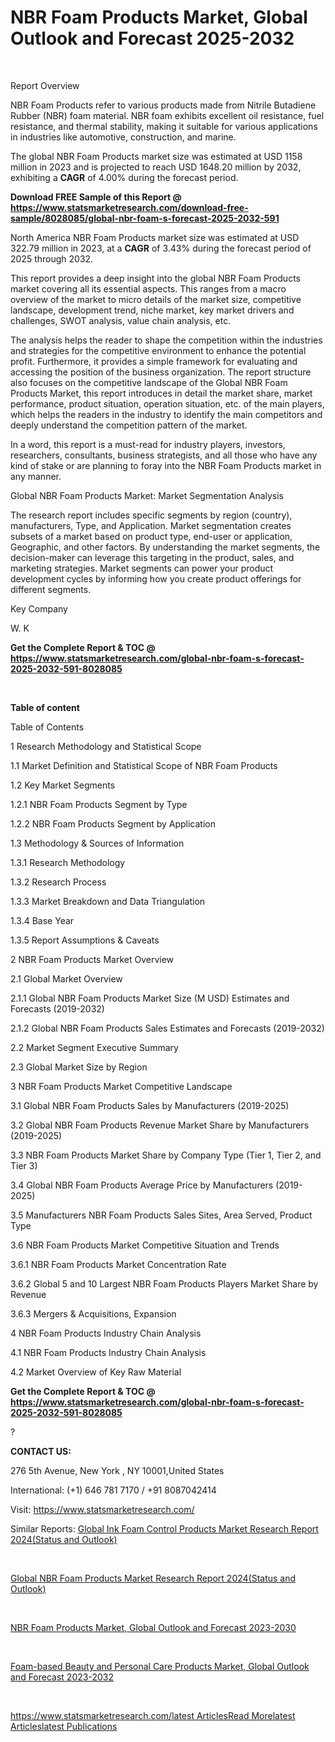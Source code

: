 <h1>NBR Foam Products Market, Global Outlook and Forecast 2025-2032</h1><br/><p>Report Overview</p>
 
 
 
 <p>NBR Foam Products refer to various products made from Nitrile Butadiene Rubber (NBR) foam material. NBR foam exhibits excellent oil resistance, fuel resistance, and thermal stability, making it suitable for various applications in industries like automotive, construction, and marine.</p>
 
 
 
 <p>The global NBR Foam Products market size was estimated at USD 1158 million in 2023 and is projected to reach USD 1648.20 million by 2032, exhibiting a <strong>CAGR</strong> of 4.00% during the forecast period.</p>
 
 
 
 <p><strong>Download FREE Sample of this Report @ <a href="https://www.statsmarketresearch.com/download-free-sample/8028085/global-nbr-foam-s-forecast-2025-2032-591">https://www.statsmarketresearch.com/download-free-sample/8028085/global-nbr-foam-s-forecast-2025-2032-591</a></strong></p>
 
 
 
 <p>North America NBR Foam Products market size was estimated at USD 322.79 million in 2023, at a <strong>CAGR</strong> of 3.43% during the forecast period of 2025 through 2032.</p>
 
 
 
 <p>This report provides a deep insight into the global NBR Foam Products market covering all its essential aspects. This ranges from a macro overview of the market to micro details of the market size, competitive landscape, development trend, niche market, key market drivers and challenges, SWOT analysis, value chain analysis, etc.</p>
 
 
 
 <p>The analysis helps the reader to shape the competition within the industries and strategies for the competitive environment to enhance the potential profit. Furthermore, it provides a simple framework for evaluating and accessing the position of the business organization. The report structure also focuses on the competitive landscape of the Global NBR Foam Products Market, this report introduces in detail the market share, market performance, product situation, operation situation, etc. of the main players, which helps the readers in the industry to identify the main competitors and deeply understand the competition pattern of the market.</p>
 
 
 
 <p>In a word, this report is a must-read for industry players, investors, researchers, consultants, business strategists, and all those who have any kind of stake or are planning to foray into the NBR Foam Products market in any manner.</p>
 
 
 
 <p>Global NBR Foam Products Market: Market Segmentation Analysis</p>
 
 
 
 <p>The research report includes specific segments by region (country), manufacturers, Type, and Application. Market segmentation creates subsets of a market based on product type, end-user or application, Geographic, and other factors. By understanding the market segments, the decision-maker can leverage this targeting in the product, sales, and marketing strategies. Market segments can power your product development cycles by informing how you create product offerings for different segments.</p>
 
 
 
 <p>Key Company</p>
 
 
 
 <p>W. K</p>
 
 
 
 <div><b>Get the Complete Report & TOC @ <a href="https://www.statsmarketresearch.com/global-nbr-foam-s-forecast-2025-2032-591-8028085">https://www.statsmarketresearch.com/global-nbr-foam-s-forecast-2025-2032-591-8028085</a></b></div>
 
 
 
 <p><br />
 
 <b>Table of content</b></p>
 
 
 
 <p>Table of Contents<br />
 
 1 Research Methodology and Statistical Scope<br />
 
 1.1 Market Definition and Statistical Scope of NBR Foam Products<br />
 
 1.2 Key Market Segments<br />
 
 1.2.1 NBR Foam Products Segment by Type<br />
 
 1.2.2 NBR Foam Products Segment by Application<br />
 
 1.3 Methodology & Sources of Information<br />
 
 1.3.1 Research Methodology<br />
 
 1.3.2 Research Process<br />
 
 1.3.3 Market Breakdown and Data Triangulation<br />
 
 1.3.4 Base Year<br />
 
 1.3.5 Report Assumptions & Caveats<br />
 
 2 NBR Foam Products Market Overview<br />
 
 2.1 Global Market Overview<br />
 
 2.1.1 Global NBR Foam Products Market Size (M USD) Estimates and Forecasts (2019-2032)<br />
 
 2.1.2 Global NBR Foam Products Sales Estimates and Forecasts (2019-2032)<br />
 
 2.2 Market Segment Executive Summary<br />
 
 2.3 Global Market Size by Region<br />
 
 3 NBR Foam Products Market Competitive Landscape<br />
 
 3.1 Global NBR Foam Products Sales by Manufacturers (2019-2025)<br />
 
 3.2 Global NBR Foam Products Revenue Market Share by Manufacturers (2019-2025)<br />
 
 3.3 NBR Foam Products Market Share by Company Type (Tier 1, Tier 2, and Tier 3)<br />
 
 3.4 Global NBR Foam Products Average Price by Manufacturers (2019-2025)<br />
 
 3.5 Manufacturers NBR Foam Products Sales Sites, Area Served, Product Type<br />
 
 3.6 NBR Foam Products Market Competitive Situation and Trends<br />
 
 3.6.1 NBR Foam Products Market Concentration Rate<br />
 
 3.6.2 Global 5 and 10 Largest NBR Foam Products Players Market Share by Revenue<br />
 
 3.6.3 Mergers & Acquisitions, Expansion<br />
 
 4 NBR Foam Products Industry Chain Analysis<br />
 
 4.1 NBR Foam Products Industry Chain Analysis<br />
 
 4.2 Market Overview of Key Raw Material</p>
 
 
 
 <div><b>Get the Complete Report & TOC @ <a href="https://www.statsmarketresearch.com/global-nbr-foam-s-forecast-2025-2032-591-8028085">https://www.statsmarketresearch.com/global-nbr-foam-s-forecast-2025-2032-591-8028085</a></b></div>
 
 
 
 <p>? </p>
 
 
 
 <p><b>CONTACT US:</b><br />
 
 276 5th Avenue, New York , NY 10001,United States<br />
 
 International: (+1) 646 781 7170 / +91 8087042414<br />
 
 Visit: <a href="https://www.statsmarketresearch.com/">https://www.statsmarketresearch.com/</a><br />
 
 Similar Reports: <a href="https://www.statsmarketresearch.com/global-nbr-foam-s-forecast-2025-2032-591-8028085">Global Ink Foam Control Products Market Research Report 2024(Status and Outlook)</a><br />
 
 <br />
 
 <a href="https://www.statsmarketresearch.com/global-nbr-foam-s-forecast-2025-2032-591-8028085">Global NBR Foam Products Market Research Report 2024(Status and Outlook)</a><br />
 
 <br />
 
 <a href="https://www.statsmarketresearch.com/global-nbr-foam-s-forecast-2025-2032-591-8028085">NBR Foam Products Market, Global Outlook and Forecast 2023-2030</a><br />
 
 <br />
 
 <a href="https://www.statsmarketresearch.com/global-nbr-foam-s-forecast-2025-2032-591-8028085">Foam-based Beauty and Personal Care Products Market, Global Outlook and Forecast 2023-2032</a><br />
 
 <br />
 
 <a href="https://gyeongbokgung.com">https://www.statsmarketresearch.com/</a><a href="https://hallyeomaritime.com">latest Articles</a><a href="https://jingwansa.com">Read More</a><a href="https://nguoiviet.jp/">latest Articles</a><a href="https://www.intelmarketresearch.com/">latest Publications</a></p>